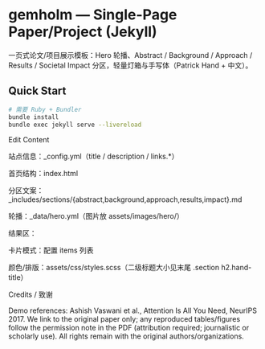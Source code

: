 # gemholm — Single-Page Paper/Project (Jekyll)

一页式论文/项目展示模板：Hero 轮播、Abstract / Background / Approach / Results / Societal Impact 分区，轻量灯箱与手写体（Patrick Hand + 中文）。

## Quick Start
```bash
# 需要 Ruby + Bundler
bundle install
bundle exec jekyll serve --livereload

```

Edit Content

站点信息：_config.yml（title / description / links.*）

首页结构：index.html

分区文案：_includes/sections/{abstract,background,approach,results,impact}.md

轮播：_data/hero.yml（图片放 assets/images/hero/）


结果区：


卡片模式：配置 items 列表

颜色/排版：assets/css/styles.scss（二级标题大小见末尾 .section h2.hand-title）


Credits / 致谢

Demo references: Ashish Vaswani et al., Attention Is All You Need, NeurIPS 2017.
We link to the original paper only; any reproduced tables/figures follow the permission note in the PDF (attribution required; journalistic or scholarly use). All rights remain with the original authors/organizations.